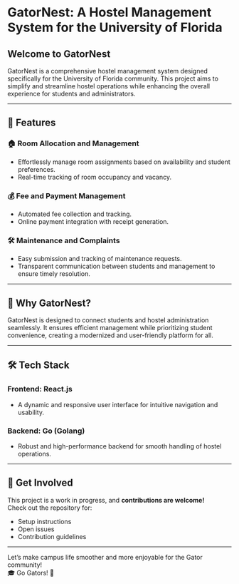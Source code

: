 # GatorNest: A Hostel Management System for the University of Florida

## Welcome to GatorNest
GatorNest is a comprehensive hostel management system designed specifically for the University of Florida community. This project aims to simplify and streamline hostel operations while enhancing the overall experience for students and administrators.

---

## 🚀 Features

### 🏠 Room Allocation and Management
- Effortlessly manage room assignments based on availability and student preferences.
- Real-time tracking of room occupancy and vacancy.

### 💰 Fee and Payment Management
- Automated fee collection and tracking.
- Online payment integration with receipt generation.

### 🛠️ Maintenance and Complaints
- Easy submission and tracking of maintenance requests.
- Transparent communication between students and management to ensure timely resolution.

---

## 🎯 Why GatorNest?
GatorNest is designed to connect students and hostel administration seamlessly. It ensures efficient management while prioritizing student convenience, creating a modernized and user-friendly platform for all.

---

## 🛠️ Tech Stack

### Frontend: **React.js**
- A dynamic and responsive user interface for intuitive navigation and usability.

### Backend: **Go (Golang)**
- Robust and high-performance backend for smooth handling of hostel operations.

---

## 🤝 Get Involved
This project is a work in progress, and **contributions are welcome!**  
Check out the repository for:
- Setup instructions
- Open issues
- Contribution guidelines

---

Let’s make campus life smoother and more enjoyable for the Gator community!  
🎓 Go Gators! 🐊
